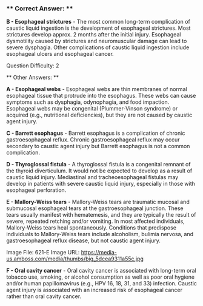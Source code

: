 ### ** Correct Answer: **

**B - Esophageal strictures** - The most common long-term complication of caustic liquid ingestion is the development of esophageal strictures. Most strictures develop approx. 2 months after the initial injury. Esophageal dysmotility caused by strictures and neuromuscular damage can lead to severe dysphagia. Other complications of caustic liquid ingestion include esophageal ulcers and esophageal cancer.

Question Difficulty: 2

** Other Answers: **

**A - Esophageal webs** - Esophageal webs are thin membranes of normal esophageal tissue that protrude into the esophagus. These webs can cause symptoms such as dysphagia, odynophagia, and food impaction. Esophageal webs may be congenital (Plummer-Vinson syndrome) or acquired (e.g., nutritional deficiencies), but they are not caused by caustic agent injury.

**C - Barrett esophagus** - Barrett esophagus is a complication of chronic gastroesophageal reflux. Chronic gastroesophageal reflux may occur secondary to caustic agent injury but Barrett esophagus is not a common complication.

**D - Thyroglossal fistula** - A thyroglossal fistula is a congenital remnant of the thyroid diverticulum. It would not be expected to develop as a result of caustic liquid injury. Mediastinal and tracheoesophageal fistulas may develop in patients with severe caustic liquid injury, especially in those with esophageal perforation.

**E - Mallory-Weiss tears** - Mallory-Weiss tears are traumatic mucosal and submucosal esophageal tears at the gastroesophageal junction. These tears usually manifest with hematemesis, and they are typically the result of severe, repeated retching and/or vomiting. In most affected individuals, Mallory-Weiss tears heal spontaneously. Conditions that predispose individuals to Mallory-Weiss tears include alcoholism, bulimia nervosa, and gastroesophageal reflux disease, but not caustic agent injury.

Image File: 621-E
Image URL: https://media-us.amboss.com/media/thumbs/big_5dcea9311a55c.jpg

**F - Oral cavity cancer** - Oral cavity cancer is associated with long-term oral tobacco use, smoking, or alcohol consumption as well as poor oral hygiene and/or human papillomavirus (e.g., HPV 16, 18, 31, and 33) infection. Caustic agent injury is associated with an increased risk of esophageal cancer rather than oral cavity cancer.


